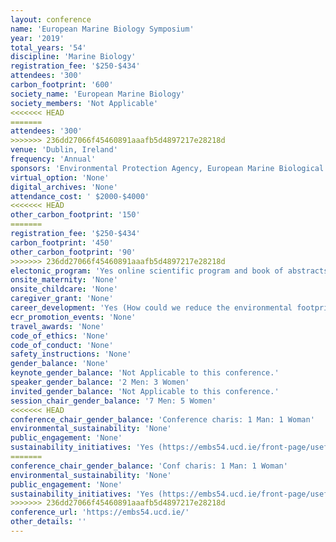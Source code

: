 ```yaml
---
layout: conference 
name: 'European Marine Biology Symposium'
year: '2019'
total_years: '54'
discipline: 'Marine Biology'
registration_fee: '$250-$434'
attendees: '300'
carbon_footprint: '600'
society_name: 'European Marine Biology'
society_members: 'Not Applicable'
<<<<<<< HEAD
=======
attendees: '300'
>>>>>>> 236dd27066f45460891aaafb5d4897217e28218d
venue: 'Dublin, Ireland'
frequency: 'Annual'
sponsors: 'Environmental Protection Agency, European Marine Biological Resource Centre, LifeWatch ERIC, Marine Institute, OYSTER, UCD Earth Institute, Springer-Verlag, FlowCam Fluid Imaging Technologies, nhbs, wildlife | ecology | conservation'
virtual_option: 'None'
digital_archives: 'None'
attendance_cost: ' $2000-$4000'
<<<<<<< HEAD
other_carbon_footprint: '150'
=======
registration_fee: '$250-$434'
carbon_footprint: '450'
other_carbon_footprint: '90'
>>>>>>> 236dd27066f45460891aaafb5d4897217e28218d
electonic_program: 'Yes online scientific program and book of abstracts were available online on the conference website.'
onsite_maternity: 'None'
onsite_childcare: 'None'
caregiver_grant: 'None'
career_development: 'Yes (How could we reduce the environmental footprint of manganese nodule mining through improved equipment design?)'
ecr_promotion_events: 'None'
travel_awards: 'None'
code_of_ethics: 'None'
code_of_conduct: 'None'
safety_instructions: 'None'
gender_balance: 'None'
keynote_gender_balance: 'Not Applicable to this conference.'
speaker_gender_balance: '2 Men: 3 Women'
invited_gender_balance: 'Not Applicable to this conference.'
session_chair_gender_balance: '7 Men: 5 Women'
<<<<<<< HEAD
conference_chair_gender_balance: 'Conference charis: 1 Man: 1 Woman'
environmental_sustainability: 'None'
public_engagement: 'None'
sustainability_initiatives: 'Yes (https://embs54.ucd.ie/front-page/useful-information/an-environmentally-conscious-symposium/): In keeping with our philosophy of conservation and sustainability, we have ensured that EMBS54 benefits from the following: Close proximity to transportation hubs, public transport, hire bikes, Close proximity to accommodation, restaurants, activities,  Local catering companies used to reduce transportation miles, Reusable tableware, no plastic bottles, Venue employs natural light, Recycling/composting facilities on campus, Minimal use of plastic – paper name badges, BYO lanyards, Digital alternatives to paper used wherever possible).'
=======
conference_chair_gender_balance: 'Conf charis: 1 Man: 1 Woman'
environmental_sustainability: 'None'
public_engagement: 'None'
sustainability_initiatives: 'Yes (https://embs54.ucd.ie/front-page/useful-information/an-environmentally-conscious-symposium/): In keeping with our philosophy of conservation and sustainability, we have ensured that EMBS54 benefits from the following:     Close proximity to transportation hubs, public transport, hire bikes     Close proximity to accommodation, restaurants, activities     Local catering companies used to reduce transportation miles     Reusable tableware, no plastic bottles     Venue employs natural light     Recycling/composting facilities on campus     Minimal use of plastic – paper name badges, BYO lanyards     Digital alternatives to paper used wherever possible)'
>>>>>>> 236dd27066f45460891aaafb5d4897217e28218d
conference_url: 'https://embs54.ucd.ie/'
other_details: ''
---
```

